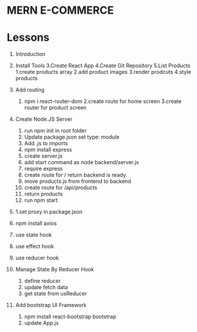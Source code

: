# MERN E-COMMERCE

# Lessons

1. Introduction
2. Install Tools
   3.Create React App
   4.Create Git Repository
   5.List Products
   1.create products array
   2.add product images
   3.render prodcuts
   4.style products
3. Add routing
   1. npm i react-router-dom
      2.create route for home screen
      3.create router for product screen
4. Create Node.JS Server

   1. run npm init in root folder
   2. Update package.json set type: module
   3. Add .js to imports
   4. npm install express
   5. create server.js
   6. add start command as node backend/server.js
   7. require express
   8. create route for / return backend is ready.
   9. move products.js from frontend to backend
   10. create route for /api/products
   11. return products
   12. run npm start

5. 1.set proxy in package.json
6. npm install axios
7. use state hook
8. use effect hook
9. use reducer hook

10. Manage State By Reducer Hook

    1. define reducer
    2. update fetch data
    3. get state from usReducer

11. Add bootstrap UI Framework
    1. npm install react-bootstrap bootstrap
    2. update App.js
